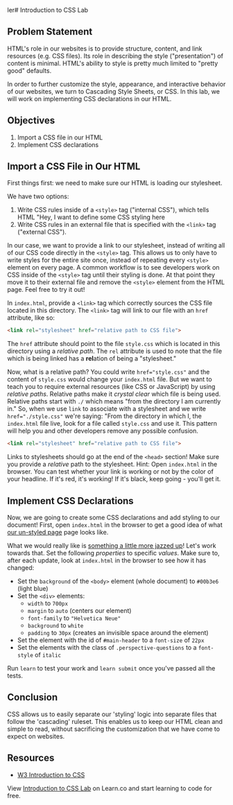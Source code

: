 ler# Introduction to CSS Lab


## Problem Statement

HTML's role in our websites is to provide structure, content, and link
resources (e.g. CSS files). Its role in describing the style ("presentation")
of content is minimal. HTML's ability to style is pretty much limited to
"pretty good" defaults.

In order to further customize the style, appearance, and interactive behavior
of our websites, we turn to Cascading Style Sheets, or CSS. In this lab, we
will work on implementing CSS declarations in our HTML.

## Objectives

1. Import a CSS file in our HTML
2. Implement CSS declarations


## Import a CSS File in Our HTML

First things first: we need to make sure our HTML is loading our stylesheet.

We have two options:

1. Write CSS rules inside of a `<style>` tag ("internal CSS"), which tells HTML
   "Hey, I want to define some CSS styling here
2. Write CSS rules in an external file that is specified with the `<link>` tag
   ("external CSS").

In our case, we want to provide a link to our stylesheet, instead of writing
all of our CSS code directly in the  `<style>` tag. This allows us to only have
to write styles for the entire site once, instead of repeating every `<style>`
element on every page.  A common workflow is to see developers work on CSS
inside of the `<style>` tag until their styling is done. At that point they
move it to their external file and remove the `<style>` element from the HTML
page. Feel free to try it out!

In `index.html`, provide a `<link>` tag which correctly sources the CSS file
located in this directory. The `<link>` tag will link to our file with an
`href` attribute, like so:

```HTML
<link rel="stylesheet" href="relative path to CSS file">
```

The `href` attribute should point to the file `style.css` which is located in
this directory using a _relative path_. The `rel` attribute is used to note
that the file which is being linked has a **rel**ation of being a "stylesheet."

Now, what is a relative path? You could write `href="style.css"` and the
content of `style.css` would change your `index.html` file. But we want to
teach you to require external resources (like CSS or JavaScript) by using
_relative paths_. Relative paths make it _crystal clear_ which file is being
used. Relative paths start with `./` which means "from the directory I am
currently in." So, when we use `link` to associate with a stylesheet and we
write `href="./style.css"` we're saying: "From the directory in which I, the
`index.html` file live, look for a file called `style.css` and use it. This
pattern will help you and other developers remove any possible confusion.

```HTML
<link rel="stylesheet" href="relative path to CSS file">
```

Links to stylesheets should go at the end of the `<head>` section! Make sure you
provide a _relative_ path to the stylesheet.
Hint: Open `index.html` in the browser. You can test whether your link is working or not by the color of your headline. If it's red, it's working! If it's black, keep going - you'll get it.

## Implement CSS Declarations

Now, we are going to create some CSS declarations and add styling to our
document! First, open `index.html` in the browser to get a good idea of what
[our un-styled page][unstyled] page looks like.

What we would really like is [something a little more jazzed up][styled]! Let's
work towards that. Set the following _properties_ to specific _values_. Make
sure to, after each update, look at `index.html` in the browser to see how it has
changed:

- Set the `background` of the `<body>` element (whole document) to `#00b3e6` (light blue)
- Set the `<div>` elements:
  - `width` to `700px`
  - `margin` to `auto` (centers our element)
  - `font-family` to `"Helvetica Neue"`
  - `background` to `white`
  - `padding` to `30px` (creates an invisible space around the element)
- Set the element with the id of `#main-header` to a `font-size` of `22px`
- Set the elements with the class of `.perspective-questions` to a `font-style` of `italic`

Run `learn` to test your work and `learn submit` once you've passed all the
tests.


## Conclusion

CSS allows us to easily separate our 'styling' logic into separate files that
follow the 'cascading' ruleset. This enables us to keep our HTML clean and
simple to read, without sacrificing the customization that we have come to
expect on websites.


## Resources
- [W3 Introduction to CSS](https://www.w3schools.com/Css/css_intro.asp)

[unstyled]: https://curriculum-content.s3.amazonaws.com/web-development/unstyled-codepen.jpeg
[styled]: https://curriculum-content.s3.amazonaws.com/web-development/styled-intro-to-css.png

<p class='util--hide'>View <a href='https://learn.co/lessons/introduction-to-css-lab'>Introduction to CSS Lab</a> on Learn.co and start learning to code for free.</p>
